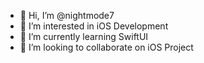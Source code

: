 - 👋 Hi, I’m @nightmode7
- 👀 I’m interested in iOS Development 
- 🌱 I’m currently learning SwiftUI
- 💞️ I’m looking to collaborate on iOS Project

<!---
nightmode7/nightmode7 is a ✨ special ✨ repository because its `README.md` (this file) appears on your GitHub profile.
You can click the Preview link to take a look at your changes.
--->
